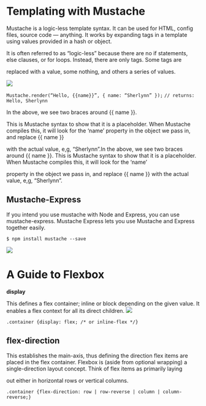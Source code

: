 
# Templating with Mustache

Mustache is a logic-less template syntax. It can be used for HTML, config files, source code — anything. It works by expanding tags in a template using values provided in a hash or object.

It is often referred to as “logic-less” because there are no if statements, else clauses, or for loops. Instead, there are only tags. Some tags are 

replaced with a value, some nothing, and others a series of values.

![](https://miro.medium.com/max/700/1*P9q0tkeaRY2l1JOXaVKAig.png)

``Mustache.render(“Hello, {{name}}”, { name: “Sherlynn” });``
``// returns: Hello, Sherlynn``


In the above, we see two braces around {{ name }}. 

This is Mustache syntax to show that it is a placeholder. When Mustache compiles this, it will look for the ‘name’ property in the object we pass in, and replace {{ name }} 

with the actual value, e,g, “Sherlynn”.In the above, we see two braces around {{ name }}. This is Mustache syntax to show that it is a placeholder. When Mustache compiles this, it will look for the ‘name’ 

property in the object we pass in, and replace {{ name }} with the actual value, e,g, “Sherlynn”.

## Mustache-Express

If you intend you use mustache with Node and Express, you can use mustache-express. Mustache Express lets you use Mustache and Express together easily.

``$ npm install mustache --save``

![](https://miro.medium.com/max/700/1*ES10lxr7tdRFVEKcRAgLEw.png)

# A Guide to Flexbox

**display**


This defines a flex container; inline or block depending on the given value. It enables a flex context for all its direct children.
![](https://css-tricks.com/wp-content/uploads/2018/10/01-container.svg)

``.container {display: flex; /* or inline-flex */}``

## flex-direction

This establishes the main-axis, thus defining the direction flex items are placed in the flex container. Flexbox is (aside from optional wrapping) a single-direction layout concept. Think of flex items as primarily laying

 out either in horizontal rows or vertical columns.

 ``.container {flex-direction: row | row-reverse | column | column-reverse;}``